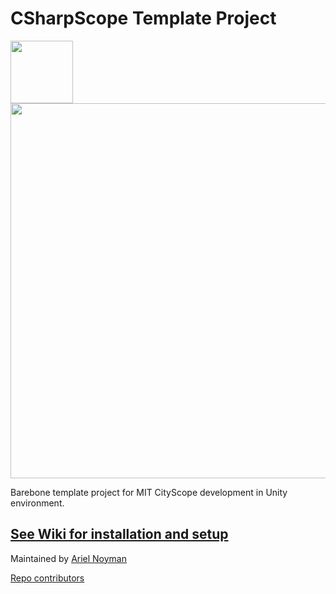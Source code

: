 # CSharpScope Template Project

<img src="https://upload.wikimedia.org/wikipedia/commons/c/ce/Mit_medialab_logo.png" width="100">
<img src="https://dam-prod.media.mit.edu/thumb/2016/10/19/IMG_2445.jpg.1400x1400.jpg" width="600">


Barebone template project for MIT CityScope development in Unity environment.




[See Wiki for installation and setup](https://github.com/CityScope/CSharpScope_Template/blob/master/wiki.md)
---

Maintained by [Ariel Noyman](http://arielnoyman.com)

[Repo contributors](https://github.com/CityScope/CS_CityScope_Unity/graphs/contributors)


